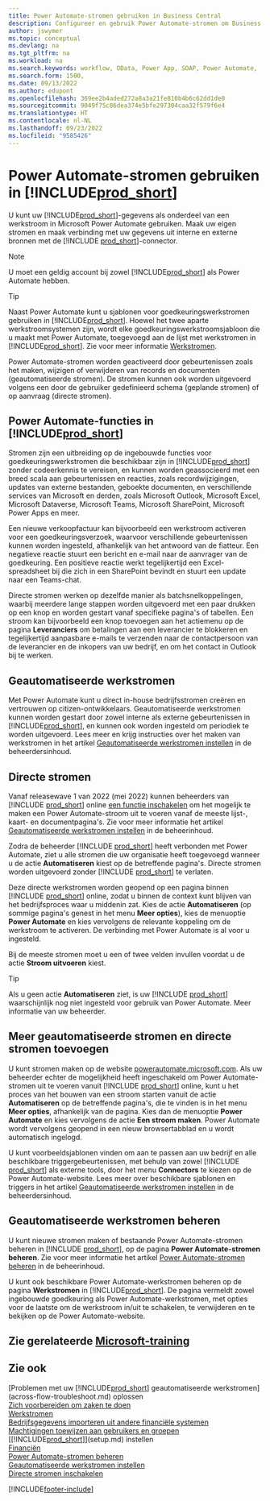 ```yaml
---
title: Power Automate-stromen gebruiken in Business Central
description: Configureer en gebruik Power Automate-stromen om Business Central-gegevens te maken of wijzigen.
author: jswymer
ms.topic: conceptual
ms.devlang: na
ms.tgt_pltfrm: na
ms.workload: na
ms.search.keywords: workflow, OData, Power App, SOAP, Power Automate,
ms.search.form: 1500,
ms.date: 09/13/2022
ms.author: edupont
ms.openlocfilehash: 369ee2b4aded272a8a3a21fe810b4b6c62dd1de0
ms.sourcegitcommit: 9049f75c86dea374e5bfe297304caa32f579f6e4
ms.translationtype: HT
ms.contentlocale: nl-NL
ms.lasthandoff: 09/23/2022
ms.locfileid: "9585426"
---
```

# <a name="use-power-automate-flows-in-prod_short"></a>Power Automate-stromen gebruiken in [!INCLUDE[prod_short](includes/prod_short.md)]

U kunt uw [!INCLUDE[prod_short](includes/prod_short.md)]-gegevens als onderdeel van een werkstroom in Microsoft Power Automate gebruiken. Maak uw eigen stromen en maak verbinding met uw gegevens uit interne en externe bronnen met de [!INCLUDE [prod_short](includes/prod_short.md)]-connector.

> [!NOTE]
> U moet een geldig account bij zowel [!INCLUDE[prod_short](includes/prod_short.md)] als Power Automate hebben.  

> [!TIP]
> Naast Power Automate kunt u sjablonen voor goedkeuringswerkstromen gebruiken in [!INCLUDE[prod_short](includes/prod_short.md)]. Hoewel het twee aparte werkstroomsystemen zijn, wordt elke goedkeuringswerkstroomsjabloon die u maakt met Power Automate, toegevoegd aan de lijst met werkstromen in [!INCLUDE[prod_short](includes/prod_short.md)]. Zie voor meer informatie [Werkstromen](across-workflow.md).

Power Automate-stromen worden geactiveerd door gebeurtenissen zoals het maken, wijzigen of verwijderen van records en documenten (geautomatiseerde stromen). De stromen kunnen ook worden uitgevoerd volgens een door de gebruiker gedefinieerd schema (geplande stromen) of op aanvraag (directe stromen).

## <a name="power-automate-features-in-prod_short"></a>Power Automate-functies in [!INCLUDE[prod_short](includes/prod_short.md)]

Stromen zijn een uitbreiding op de ingebouwde functies voor goedkeuringswerkstromen die beschikbaar zijn in [!INCLUDE[prod_short](includes/prod_short.md)] zonder codeerkennis te vereisen, en kunnen worden geassocieerd met een breed scala aan gebeurtenissen en reacties, zoals recordwijzigingen, updates van externe bestanden, geboekte documenten, en verschillende services van Microsoft en derden, zoals Microsoft Outlook, Microsoft Excel, Microsoft Dataverse, Microsoft Teams, Microsoft SharePoint, Microsoft Power Apps en meer.

Een nieuwe verkoopfactuur kan bijvoorbeeld een werkstroom activeren voor een goedkeuringsverzoek, waarvoor verschillende gebeurtenissen kunnen worden ingesteld, afhankelijk van het antwoord van de fiatteur. Een negatieve reactie stuurt een bericht en e-mail naar de aanvrager van de goedkeuring. Een positieve reactie werkt tegelijkertijd een Excel-spreadsheet bij die zich in een SharePoint bevindt en stuurt een update naar een Teams-chat.

Directe stromen werken op dezelfde manier als batchsnelkoppelingen, waarbij meerdere lange stappen worden uitgevoerd met een paar drukken op een knop en worden gestart vanaf specifieke pagina's of tabellen. Een stroom kan bijvoorbeeld een knop toevoegen aan het actiemenu op de pagina **Leveranciers** om betalingen aan een leverancier te blokkeren en tegelijkertijd aanpasbare e-mails te verzenden naar de contactpersoon van de leverancier en de inkopers van uw bedrijf, en om het contact in Outlook bij te werken.

## <a name="automated-workflows"></a>Geautomatiseerde werkstromen

Met Power Automate kunt u direct in-house bedrijfsstromen creëren en vertrouwen op citizen-ontwikkelaars. Geautomatiseerde werkstromen kunnen worden gestart door zowel interne als externe gebeurtenissen in [!INCLUDE[prod_short](includes/prod_short.md)], en kunnen ook worden ingesteld om periodiek te worden uitgevoerd. Lees meer en krijg instructies over het maken van werkstromen in het artikel [Geautomatiseerde werkstromen instellen](/dynamics365/business-central/dev-itpro/powerplatform/automate-workflows) in de beheerdersinhoud.

## <a name="instant-flows"></a>Directe stromen

Vanaf releasewave 1 van 2022 (mei 2022) kunnen beheerders van [!INCLUDE [prod_short](includes/prod_short.md)] online [een functie inschakelen](admin-feature-management.md) om het mogelijk te maken een Power Automate-stroom uit te voeren vanaf de meeste lijst-, kaart- en documentpagina's. Zie voor meer informatie het artikel [Geautomatiseerde werkstromen instellen](/dynamics365/business-central/dev-itpro/powerplatform/automate-workflows) in de beheerinhoud.

Zodra de beheerder [!INCLUDE [prod_short](includes/prod_short.md)] heeft verbonden met Power Automate, ziet u alle stromen die uw organisatie heeft toegevoegd wanneer u de actie **Automatiseren** kiest op de betreffende pagina's. Directe stromen worden uitgevoerd zonder [!INCLUDE [prod_short](includes/prod_short.md)] te verlaten.

Deze directe werkstromen worden geopend op een pagina binnen [!INCLUDE [prod_short](includes/prod_short.md)] online, zodat u binnen de context kunt blijven van het bedrijfsproces waar u middenin zat. Kies de actie **Automatiseren** (op sommige pagina's genest in het menu **Meer opties**), kies de menuoptie **Power Automate** en kies vervolgens de relevante koppeling om de werkstroom te activeren. De verbinding met Power Automate is al voor u ingesteld.

Bij de meeste stromen moet u een of twee velden invullen voordat u de actie **Stroom uitvoeren** kiest.

> [!TIP]
> Als u geen actie **Automatiseren** ziet, is uw [!INCLUDE [prod_short](includes/prod_short.md)] waarschijnlijk nog niet ingesteld voor gebruik van Power Automate. Meer informatie van uw beheerder.

## <a name="add-more-automated-flows-and-instant-flows"></a>Meer geautomatiseerde stromen en directe stromen toevoegen

U kunt stromen maken op de website [powerautomate.microsoft.com](https://powerautomate.microsoft.com). Als uw beheerder echter de mogelijkheid heeft ingeschakeld om Power Automate-stromen uit te voeren vanuit [!INCLUDE [prod_short](includes/prod_short.md)] online, kunt u het proces van het bouwen van een stroom starten vanuit de actie **Automatiseren** op de betreffende pagina's, die te vinden is in het menu **Meer opties**, afhankelijk van de pagina. Kies dan de menuoptie **Power Automate** en kies vervolgens de actie **Een stroom maken**. Power Automate wordt vervolgens geopend in een nieuw browsertabblad en u wordt automatisch ingelogd.

U kunt voorbeeldsjablonen vinden om aan te passen aan uw bedrijf en alle beschikbare triggergebeurtenissen, met behulp van zowel [!INCLUDE [prod_short](includes/prod_short.md)] als externe tools, door het menu **Connectors** te kiezen op de Power Automate-website. Lees meer over beschikbare sjablonen en triggers in het artikel [Geautomatiseerde werkstromen instellen](/dynamics365/business-central/dev-itpro/powerplatform/automate-workflows) in de beheerdersinhoud.

## <a name="manage-automated-workflows"></a>Geautomatiseerde werkstromen beheren

U kunt nieuwe stromen maken of bestaande Power Automate-stromen beheren in [!INCLUDE [prod_short](includes/prod_short.md)], op de pagina **Power Automate-stromen beheren**. Zie voor meer informatie het artikel [Power Automate-stromen beheren](/dynamics365/business-central/dev-itpro/powerplatform/manage-power-automate-flows.md) in de beheerinhoud.

U kunt ook beschikbare Power Automate-werkstromen beheren op de pagina **Werkstromen** in [!INCLUDE[prod_short](includes/prod_short.md)]. De pagina vermeldt zowel ingebouwde goedkeuring als Power Automate-werkstromen, met opties voor de laatste om de werkstroom in/uit te schakelen, te verwijderen en te bekijken op de Power Automate-website.

## <a name="see-related-microsoft-training"></a>Zie gerelateerde [Microsoft-training](/training/modules/use-power-automate/)

## <a name="see-also"></a>Zie ook

[Problemen met uw [!INCLUDE[prod_short](includes/prod_short.md)] geautomatiseerde werkstromen](across-flow-troubleshoot.md) oplossen  
[Zich voorbereiden om zaken te doen](ui-get-ready-business.md)  
[Werkstromen](across-workflow.md)  
[Bedrijfsgegevens importeren uit andere financiële systemen](across-import-data-configuration-packages.md)  
[Machtigingen toewijzen aan gebruikers en groepen](ui-define-granular-permissions.md)  
[[!INCLUDE[prod_short](includes/prod_short.md)]](setup.md) instellen  
[Financiën](finance.md)  
[Power Automate-stromen beheren](/dynamics365/business-central/dev-itpro/powerplatform/manage-power-automate-flows)  
[Geautomatiseerde werkstromen instellen](/dynamics365/business-central/dev-itpro/powerplatform/automate-workflows)  
[Directe stromen inschakelen](/dynamics365/business-central/dev-itpro/powerplatform/instant-flows)  

[!INCLUDE[footer-include](includes/footer-banner.md)]
